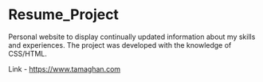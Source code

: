 # Resume_Project

Personal website to display continually updated information about my skills and experiences. The project was developed with the knowledge of CSS/HTML.

Link - https://www.tamaghan.com

